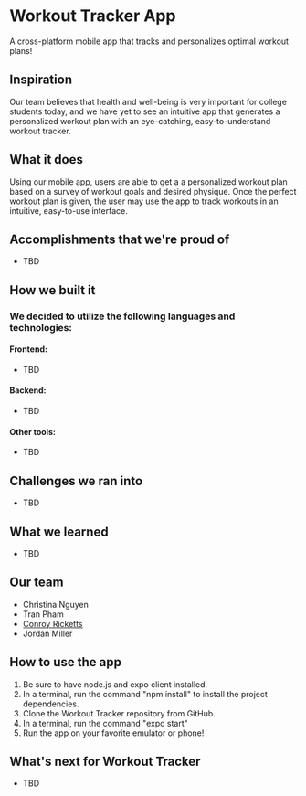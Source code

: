 # Workout Tracker App
A cross-platform mobile app that tracks and personalizes optimal workout plans!

## Inspiration
Our team believes that health and well-being is very important for college students today, and we have yet to see an intuitive app that generates a personalized workout plan with an eye-catching, easy-to-understand workout tracker.

## What it does
Using our mobile app, users are able to get a a personalized workout plan based on a survey of workout goals and desired physique. Once the perfect workout plan is given, the user may use the app to track workouts in an intuitive, easy-to-use interface.

## Accomplishments that we're proud of
- TBD

## How we built it
### We decided to utilize the following languages and technologies:
#### Frontend:
- TBD

#### Backend:
- TBD

#### Other tools:
- TBD

## Challenges we ran into
- TBD

## What we learned
- TBD

## Our team
- Christina Nguyen
- Tran Pham
- [Conroy Ricketts](https://github.com/conroyr41)
- Jordan Miller

## How to use the app
1. Be sure to have node.js and expo client installed.
2. In a terminal, run the command "npm install" to install the project dependencies.
3. Clone the Workout Tracker repository from GitHub.
4. In a terminal, run the command "expo start"
5. Run the app on your favorite emulator or phone!

## What's next for Workout Tracker
- TBD
